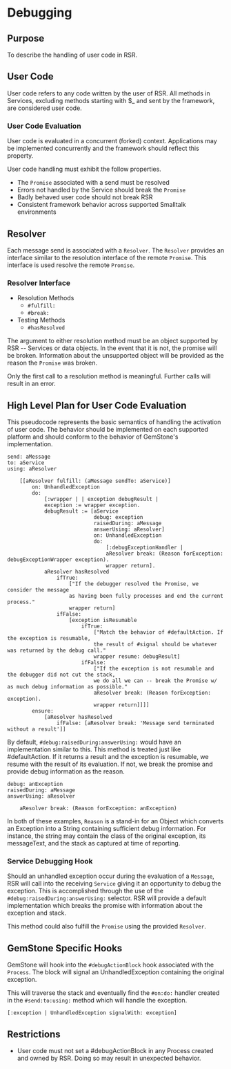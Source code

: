 # Debugging

## Purpose

To describe the handling of user code in RSR.

## User Code

User code refers to any code written by the user of RSR. All methods in Services, excluding methods starting with $_ and sent by the framework, are considered user code.

### User Code Evaluation

User code is evaluated in a concurrent (forked) context. Applications may be implemented concurrently and the framework should reflect this property.

User code handling must exhibit the follow properties.

- The `Promise` associated with a send must be resolved
- Errors not handled by the Service should break the `Promise`
- Badly behaved user code should not break RSR
- Consistent framework behavior across supported Smalltalk environments

## Resolver

Each message send is associated with a `Resolver`. The `Resolver` provides an interface similar to the resolution interface of the remote `Promise`. This interface is used resolve the remote `Promise`. 

### Resolver Interface

- Resolution Methods
    - `#fulfill:`
    - `#break:`
- Testing Methods
    - `#hasResolved`

The argument to either resolution method must be an object supported by RSR -- Services or data objects. In the event that it is not, the promise will be broken. Information about the unsupported object will be provided as the reason the `Promise` was broken.

Only the first call to a resolution method is meaningful. Further calls will result in an error.

## High Level Plan for User Code Evaluation

This pseudocode represents the basic semantics of handling the activation of user code. The behavior should be implemented on each supported platform and should conform to the behavior of GemStone's implementation.

```smalltalk
send: aMessage
to: aService
using: aResolver

    [[aResolver fulfill: (aMessage sendTo: aService)]
        on: UnhandledException
        do:
            [:wrapper | | exception debugResult |
            exception := wrapper exception.
            debugResult := [aService
                            debug: exception
                            raisedDuring: aMessage
                            answerUsing: aResolver]
                            on: UnhandledException
                            do:
                                [:debugExceptionHandler |
                                aResolver break: (Reason forException: debugExceptionWrapper exception).
                                wrapper return].
            aResolver hasResolved
                ifTrue:
                    ["If the debugger resolved the Promise, we consider the message
                    as having been fully processes and end the current process."
                    wrapper return]
                ifFalse:
                    [exception isResumable
                        ifTrue:
                            ["Match the behavior of #defaultAction. If the exception is resumable,
                            the result of #signal should be whatever was returned by the debug call."
                            wrapper resume: debugResult]
                        ifFalse:
                            ["If the exception is not resumable and the debugger did not cut the stack,
                            we do all we can -- break the Promise w/ as much debug information as possible."
                            aResolver break: (Reason forException: exception).
                            wrapper return]]]]
        ensure:
            [aResolver hasResolved
                ifFalse: [aResolver break: 'Message send terminated without a result']]
```

By default, `#debug:raisedDuring:answerUsing:` would have an implementation similar to this. This method is treated just like #defaultAction. If it returns a result and the exception is resumable, we resume with the result of its evaluation. If not, we break the promise and provide debug information as the reason.

```smalltalk
debug: anException
raisedDuring: aMessage
answerUsing: aResolver

    aResolver break: (Reason forException: anException)
```

In both of these examples, `Reason` is a stand-in for an Object which converts an Exception into a String containing sufficient debug information. For instance, the string may contain the class of the original exception, its messageText, and the stack as captured at time of reporting.

### Service Debugging Hook

Should an unhandled exception occur during the evaluation of a `Message`, RSR will call into the receiving `Service` giving it an opportunity to debug the exception. This is accomplished through the use of the `#debug:raisedDuring:answerUsing:` selector. RSR will provide a default implementation which breaks the promise with information about the exception and stack.

This method could also fulfill the `Promise` using the provided `Resolver`.

## GemStone Specific Hooks

GemStone will hook into the `#debugActionBlock` hook associated with the `Process`. The block will signal an UnhandledException containing the original exception.

This will traverse the stack and eventually find the `#on:do:` handler created in the `#send:to:using:` method which will handle the exception.

```smalltalk
[:exception | UnhandledException signalWith: exception]
```

## Restrictions

- User code must not set a #debugActionBlock in any Process created and owned by RSR. Doing so may result in unexpected behavior.
